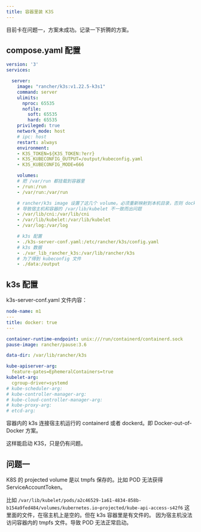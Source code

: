 ```yaml
---
title: 容器里装 K3S
---
```



目前卡在问题一，方案未成功。记录一下折腾的方案。

## compose.yaml 配置

```yaml
version: '3'
services:

  server:
    image: "rancher/k3s:v1.22.5-k3s1"
    command: server
    ulimits:
      nproc: 65535
      nofile:
        soft: 65535
        hard: 65535
    privileged: true
    network_mode: host
    # ipc: host
    restart: always
    environment:
    - K3S_TOKEN=${K3S_TOKEN:?err}
    - K3S_KUBECONFIG_OUTPUT=/output/kubeconfig.yaml
    - K3S_KUBECONFIG_MODE=666

    volumes:
    # 把 /var/run 都挂载到容器里
    - /run:/run
    - /var/run:/var/run

    # rancher/k3s image 设置了这几个 volume。必须重新映射到本机目录，否则 docker 会映射到随机目录。
    # 导致宿主机和容器的 /var/lib/kubelet 不一致而出问题
    - /var/lib/cni:/var/lib/cni
    - /var/lib/kubelet:/var/lib/kubelet
    - /var/log:/var/log

    # k3s 配置
    - ./k3s-server-conf.yaml:/etc/rancher/k3s/config.yaml
    # k3s 数据
    - ./var_lib_rancher_k3s:/var/lib/rancher/k3s
    # 为了得到 kubeconfig 文件
    - ./data:/output
```

## k3s 配置

k3s-server-conf.yaml 文件内容：

```yaml
node-name: m1
---
title: docker: true
---

container-runtime-endpoint: unix:///run/containerd/containerd.sock
pause-image: rancher/pause:3.6

data-dir: /var/lib/rancher/k3s

kube-apiserver-arg:
  feature-gates=EphemeralContainers=true
kubelet-arg:
  cgroup-driver=systemd
# kube-scheduler-arg:
# kube-controller-manager-arg:
# kube-cloud-controller-manager-arg:
# kube-proxy-arg:
# etcd-arg:
```

容器内的 k3s 连接宿主机运行的 containerd 或者 dockerd。即 Docker-out-of-Docker 方案。

这样能启动 K3S，只是仍有问题。

## 问题一

K8S 的 projected volume 是以 tmpfs 保存的。比如 POD 无法获得 ServiceAccountToken。

比如 `/var/lib/kubelet/pods/a2c46529-1a61-4834-858b-b154a9fed484/volumes/kubernetes.io~projected/kube-api-access-s42f6` 这里面的文件，在宿主机上是空的。但在 k3s 容器里是有文件的。
因为宿主机没法访问容器内的 tmpfs 文件。导致 POD 无法正常启动。
